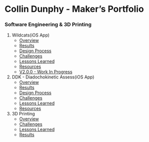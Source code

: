 # Collin Dunphy - Maker’s Portfolio
### Software Engineering & 3D Printing
1. Wildcats(iOS App)
	- [Overview](Portfolio.md#Wildcats_Overview)
	- [Results](Portfolio.md#Wildcats_Results)
 	- [Design Process](Portfolio.md#Wildcats_Design_Process)
	- [Challenges](Portfolio.md#Wildcats_Challenges)
	- [Lessons Learned](Portfolio.md#Wildcats_Lessons_Learned)
	- [Resources](Portfolio.md#Wildcats_Resources)
	- [V2.0.0 - Work In Progress](Portfolio.md#Wildcats_V2.0.0)
2. DDK - Diadochokinetic Assess(iOS App)
	- [Overview](Portfolio.md#DDK_Overview)
	- [Results](Portfolio.md#DDK_Results)
 	- [Design Process](Portfolio.md#DDK_Design_Process)
	- [Challenges](Portfolio.md#DDK_Challenges)
	- [Lessons Learned](Portfolio.md#DDK_Lessons_Learned)
	- [Resources](Portfolio.md#DDK_Resources)
3. 3D Printing
	- [Overview](Portfolio.md#3D-Printing_Overview)
	- [Challenges](Portfolio.md#3D-Printing_Challenges)
	- [Lessons Learned](Portfolio.md#3D-Printing_Lessons_Learned)
	- [Results](Portfolio.md#3D-Printing_Results)
